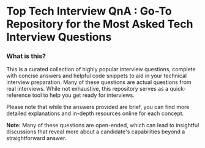 # Top Tech Interview QnA : Go-To Repository for the Most Asked Tech Interview Questions

### What is this?

This is a curated collection of highly popular interview questions, complete with concise answers and helpful code snippets to aid in your technical interview preparation. Many of these questions are actual questions from real interviews. While not exhaustive, this repository serves as a quick-reference tool to help you get ready for interviews.

Please note that while the answers provided are brief, you can find more detailed explanations and in-depth resources online for each concept. 

**Note:** Many of these questions are open-ended, which can lead to insightful discussions that reveal more about a candidate's capabilities beyond a straightforward answer.
